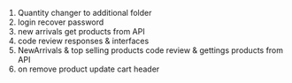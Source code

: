 1. Quantity changer to additional folder
2. login recover password
3. new arrivals get products from API
4. code review responses & interfaces
5. NewArrivals & top selling products code review & gettings products from API
6. on remove product update cart header